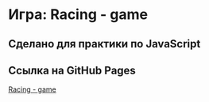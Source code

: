 # Игра: Racing - game
## Сделано для практики по JavaScript

## Ссылка на GitHub Pages
[Racing - game](https://slawaslawa.github.io/for-portfolio-racing-game/)
